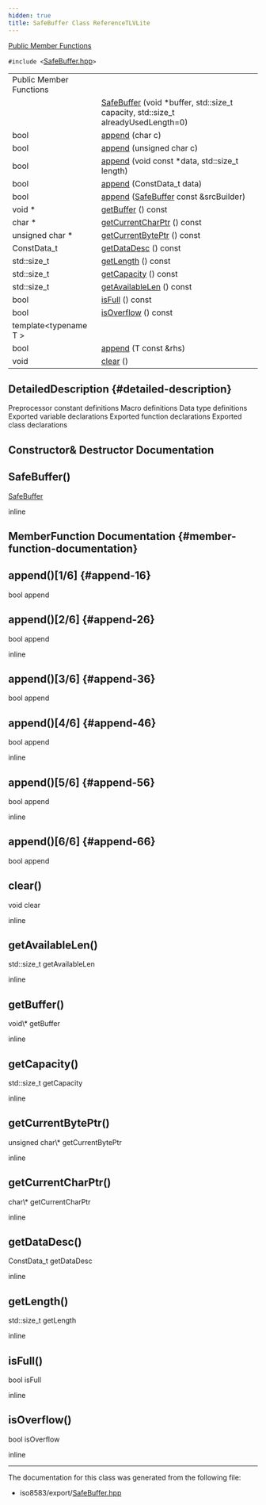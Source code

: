```yaml
---
hidden: true
title: SafeBuffer Class ReferenceTLVLite
---
```


[Public Member Functions](#pub-methods)

`#include <`<a href="_safe_buffer_8hpp_source.md">SafeBuffer.hpp</a>`>`

|  |  |
|----|----|
| Public Member Functions |  |
|   | [SafeBuffer](#a50fcaf26939e74269bdb74bd43a6bd58) (void \*buffer, std::size_t capacity, std::size_t alreadyUsedLength=0) |
| bool  | [append](#abd9ea7617807e1adff185e3f7de7ab23) (char c) |
| bool  | [append](#ac914e7dc36cfd1791970e59ff25037fc) (unsigned char c) |
| bool  | [append](#aae5b1e498b6d5a528f595a22b92364c7) (void const \*data, std::size_t length) |
| bool  | [append](#a9fdfd2e4c23494f1f6a35611d00d9098) (ConstData_t data) |
| bool  | [append](#a46c99a44257ec27667c0189fcde9b01f) (<a href="classcom__verifone___t_l_v_lite_1_1_safe_buffer.md">SafeBuffer</a> const &srcBuilder) |
| void \*  | [getBuffer](#a18d5f4a268d2ff9f0bbcb2dc536f2dfa) () const |
| char \*  | [getCurrentCharPtr](#a51c2a5f2c6bca5e147f4fc4b66a4a7be) () const |
| unsigned char \*  | [getCurrentBytePtr](#a99add9e3a9eea03ceb64e1b6f07c8f4c) () const |
| ConstData_t  | [getDataDesc](#a9aa2540b3d951c79c977dade2b237324) () const |
| std::size_t  | [getLength](#abbd1f7b9eb921ded1d9b7bd1614d6891) () const |
| std::size_t  | [getCapacity](#aa37b5b2909d4a84a1f5ac00b5b4d0c41) () const |
| std::size_t  | [getAvailableLen](#ae5558c736bfd8a2b077e98d2f87bf426) () const |
| bool  | [isFull](#ad753310e7ebeac80873cea6766ad1e60) () const |
| bool  | [isOverflow](#a08e7d9ecf7b3350a5dd3b698bef94bb8) () const |
| template\<typename T \> |  |
| bool  | [append](#a09d7f0ccf628ddb93f2a9ed539286a9a) (T const &rhs) |
| void  | [clear](#ac8bb3912a3ce86b15842e79d0b421204) () |

## DetailedDescription {#detailed-description}

Preprocessor constant definitions Macro definitions Data type definitions Exported variable declarations Exported function declarations Exported class declarations

## Constructor& Destructor Documentation

## SafeBuffer() <a href="#a50fcaf26939e74269bdb74bd43a6bd58" id="a50fcaf26939e74269bdb74bd43a6bd58"></a>

<p><a href="classcom__verifone___t_l_v_lite_1_1_safe_buffer.md">SafeBuffer</a></p>

inline

## MemberFunction Documentation {#member-function-documentation}

## append()\[1/6\] <a href="#abd9ea7617807e1adff185e3f7de7ab23" id="abd9ea7617807e1adff185e3f7de7ab23"></a> {#append-16}

<p>bool append</p>

## append()\[2/6\] <a href="#a9fdfd2e4c23494f1f6a35611d00d9098" id="a9fdfd2e4c23494f1f6a35611d00d9098"></a> {#append-26}

<p>bool append</p>

inline

## append()\[3/6\] <a href="#a46c99a44257ec27667c0189fcde9b01f" id="a46c99a44257ec27667c0189fcde9b01f"></a> {#append-36}

<p>bool append</p>

## append()\[4/6\] <a href="#a09d7f0ccf628ddb93f2a9ed539286a9a" id="a09d7f0ccf628ddb93f2a9ed539286a9a"></a> {#append-46}

<p>bool append</p>

inline

## append()\[5/6\] <a href="#ac914e7dc36cfd1791970e59ff25037fc" id="ac914e7dc36cfd1791970e59ff25037fc"></a> {#append-56}

<p>bool append</p>

inline

## append()\[6/6\] <a href="#aae5b1e498b6d5a528f595a22b92364c7" id="aae5b1e498b6d5a528f595a22b92364c7"></a> {#append-66}

<p>bool append</p>

## clear() <a href="#ac8bb3912a3ce86b15842e79d0b421204" id="ac8bb3912a3ce86b15842e79d0b421204"></a>

<p>void clear</p>

inline

## getAvailableLen() <a href="#ae5558c736bfd8a2b077e98d2f87bf426" id="ae5558c736bfd8a2b077e98d2f87bf426"></a>

<p>std::size_t getAvailableLen</p>

inline

## getBuffer() <a href="#a18d5f4a268d2ff9f0bbcb2dc536f2dfa" id="a18d5f4a268d2ff9f0bbcb2dc536f2dfa"></a>

<p>void\* getBuffer</p>

inline

## getCapacity() <a href="#aa37b5b2909d4a84a1f5ac00b5b4d0c41" id="aa37b5b2909d4a84a1f5ac00b5b4d0c41"></a>

<p>std::size_t getCapacity</p>

inline

## getCurrentBytePtr() <a href="#a99add9e3a9eea03ceb64e1b6f07c8f4c" id="a99add9e3a9eea03ceb64e1b6f07c8f4c"></a>

<p>unsigned char\* getCurrentBytePtr</p>

inline

## getCurrentCharPtr() <a href="#a51c2a5f2c6bca5e147f4fc4b66a4a7be" id="a51c2a5f2c6bca5e147f4fc4b66a4a7be"></a>

<p>char\* getCurrentCharPtr</p>

inline

## getDataDesc() <a href="#a9aa2540b3d951c79c977dade2b237324" id="a9aa2540b3d951c79c977dade2b237324"></a>

<p>ConstData_t getDataDesc</p>

inline

## getLength() <a href="#abbd1f7b9eb921ded1d9b7bd1614d6891" id="abbd1f7b9eb921ded1d9b7bd1614d6891"></a>

<p>std::size_t getLength</p>

inline

## isFull() <a href="#ad753310e7ebeac80873cea6766ad1e60" id="ad753310e7ebeac80873cea6766ad1e60"></a>

<p>bool isFull</p>

inline

## isOverflow() <a href="#a08e7d9ecf7b3350a5dd3b698bef94bb8" id="a08e7d9ecf7b3350a5dd3b698bef94bb8"></a>

<p>bool isOverflow</p>

inline

------------------------------------------------------------------------

The documentation for this class was generated from the following file:

- iso8583/export/<a href="_safe_buffer_8hpp_source.md">SafeBuffer.hpp</a>
